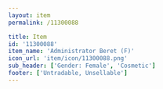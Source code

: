 ```yaml
---
layout: item
permalink: /11300088

title: Item
id: '11300088'
item_name: 'Administrator Beret (F)'
icon_url: 'item/icon/11300088.png'
sub_header: ['Gender: Female', 'Cosmetic']
footer: ['Untradable, Unsellable']
---
```

